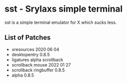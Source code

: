 # sst - Srylaxs simple terminal

sst is a simple terminal emulator for X which sucks less.


## List of Patches

+ xresources 2020 06 04
+ desktopentry 0.8.5
+ ligatures alpha scrollback
+ scrollback mouse 2022 01 27
+ scrollback ringbuffer 0.8.5
+ alpha 0.8.5